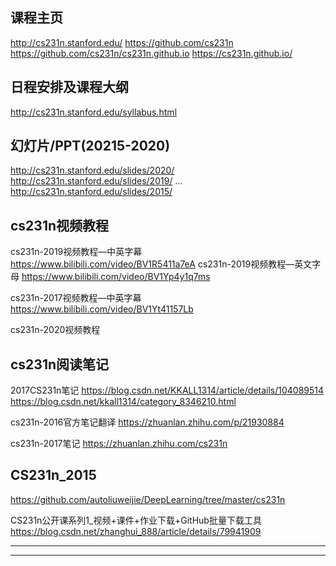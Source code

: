 
课程主页
--------
http://cs231n.stanford.edu/
https://github.com/cs231n
https://github.com/cs231n/cs231n.github.io
https://cs231n.github.io/

日程安排及课程大纲
------------------
http://cs231n.stanford.edu/syllabus.html

幻灯片/PPT(20215-2020)
----------------------
http://cs231n.stanford.edu/slides/2020/
http://cs231n.stanford.edu/slides/2019/
...
http://cs231n.stanford.edu/slides/2015/

cs231n视频教程
------------------------
cs231n-2019视频教程—中英字幕
https://www.bilibili.com/video/BV1R5411a7eA
cs231n-2019视频教程—英文字母
https://www.bilibili.com/video/BV1Yp4y1q7ms

cs231n-2017视频教程—中英字幕
https://www.bilibili.com/video/BV1Yt41157Lb

cs231n-2020视频教程

cs231n阅读笔记
---------------------------
2017CS231n笔记
https://blog.csdn.net/KKALL1314/article/details/104089514
https://blog.csdn.net/kkall1314/category_8346210.html

cs231n-2016官方笔记翻译
https://zhuanlan.zhihu.com/p/21930884

cs231n-2017笔记
https://zhuanlan.zhihu.com/cs231n


CS231n_2015
-----------
https://github.com/autoliuweijie/DeepLearning/tree/master/cs231n

CS231n公开课系列1_视频+课件+作业下载+GitHub批量下载工具
https://blog.csdn.net/zhanghui_888/article/details/79941909

-----------
-----------
